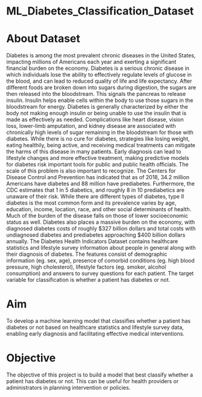 # ML_Diabetes_Classification_Dataset

# About Dataset
Diabetes is among the most prevalent chronic diseases in the United States, impacting millions
of Americans each year and exerting a significant financial burden on the economy. Diabetes
is a serious chronic disease in which individuals lose the ability to effectively regulate levels of
glucose in the blood, and can lead to reduced quality of life and life expectancy. After different
foods are broken down into sugars during digestion, the sugars are then released into the
bloodstream. This signals the pancreas to release insulin. Insulin helps enable cells within the
body to use those sugars in the bloodstream for energy. Diabetes is generally characterized by
either the body not making enough insulin or being unable to use the insulin that is made as
effectively as needed.
Complications like heart disease, vision loss, lower-limb amputation, and kidney disease are
associated with chronically high levels of sugar remaining in the bloodstream for those with
diabetes. While there is no cure for diabetes, strategies like losing weight, eating healthily,
being active, and receiving medical treatments can mitigate the harms of this disease in many
patients. Early diagnosis can lead to lifestyle changes and more effective treatment, making
predictive models for diabetes risk important tools for public and public health officials.
The scale of this problem is also important to recognize. The Centers for Disease Control and
Prevention has indicated that as of 2018, 34.2 million Americans have diabetes and 88 million
have prediabetes. Furthermore, the CDC estimates that 1 in 5 diabetics, and roughly 8 in 10
prediabetics are unaware of their risk. While there are different types of diabetes, type II
diabetes is the most common form and its prevalence varies by age, education, income,
location, race, and other social determinants of health. Much of the burden of the disease
falls on those of lower socioeconomic status as well. Diabetes also places a massive burden
on the economy, with diagnosed diabetes costs of roughly $327 billion dollars and total costs
with undiagnosed diabetes and prediabetes approaching $400 billion dollars annually.
The Diabetes Health Indicators Dataset contains healthcare statistics and lifestyle survey
information about people in general along with their diagnosis of diabetes. The features
consist of demographic information (eg. sex, age), presence of comorbid conditions (eg. high
blood pressure, high cholesterol), lifestyle factors (eg. smoker, alcohol consumption) and
answers to survey questions for each patient. The target variable for classification is whether
a patient has diabetes or not.

# Aim
To develop a machine learning model that classifies whether a patient has diabetes or not
based on healthcare statistics and lifestyle survey data, enabling early diagnosis and
facilitating effective medical interventions.

# Objective
The objective of this project is to build a model that best classify whether a patient has
diabetes or not. This can be useful for health providers or administrators in planning
intervention or policies.
